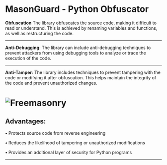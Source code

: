 # MasonGuard - Python Obfuscator

**Obfuscation**
The library obfuscates the source code, making it difficult to read or understand. This is achieved by renaming variables and functions, as well as restructuring the code.

---

**Anti-Debugging**:
The library can include anti-debugging techniques to prevent attackers from using debugging tools to analyze or trace the execution of the code.

---

**Anti-Tamper**:
The library includes techniques to prevent tampering with the code or modifying it after obfuscation. This helps maintain the integrity of the code and prevent unauthorized changes.

# ![Freemasonry](https://i.ibb.co/bN4jTcm/image.png)
 Advantages:
 ---
***•*** Protects source code from reverse engineering

***•*** Reduces the likelihood of tampering or unauthorized modifications

***•*** Provides an additional layer of security for Python programs

---
